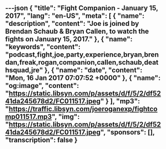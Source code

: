 ---json
{
  "title": "Fight Companion - January 15, 2017",
  "lang": "en-US",
  "meta": [
    {
      "name": "description",
      "content": "Joe is joined by Brendan Schaub & Bryan Callen, to watch the fights on January 15, 2017."
    },
    {
      "name": "keywords",
      "content": "podcast,fight,joe,party,experience,bryan,brendan,freak,rogan,companion,callen,schaub,deathsquad,jre"
    },
    {
      "name": "date",
      "content": "Mon, 16 Jan 2017 07:07:52 +0000"
    },
    {
      "name": "og:image",
      "content": "https://static.libsyn.com/p/assets/d/f/5/2/df5241da245678d2/FC011517.jpeg"
    }
  ],
  "mp3": "https://traffic.libsyn.com/joeroganexp/fightcomp011517.mp3",
  "img": "https://static.libsyn.com/p/assets/d/f/5/2/df5241da245678d2/FC011517.jpeg",
  "sponsors": [],
  "transcription": false
}
---
<episode-header />

<timemark seconds="0" />

<transcribe-call-to-action />

<episode-footer />